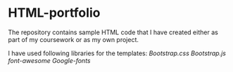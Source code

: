 # HTML-portfolio
The repository contains sample HTML code that I have created either as part of my coursework or as my own project.

I have used following libraries for the templates:
*Bootstrap.css* *Bootstrap.js* *font-awesome* *Google-fonts*
